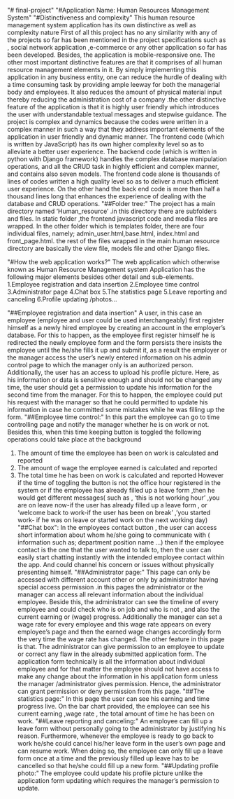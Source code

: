 "# final-project" 
"#Application Name: Human Resources Management System"
"#Distinctiveness and complexity"
This human resource management system application has its own distinctive as well as complexity nature
First of all this project has no any similarity with any of the projects so far has been mentioned in the project specifications such as , social network application ,e-commerce or any other application so far has been developed. Besides, the application is mobile-responsive one.
The other most important distinctive features are that it comprises of all human resource management elements in it. By simply implementing this application in any business entity, one can reduce the hurdle of dealing with a time consuming task by providing ample leeway for both the managerial body and employees. It also reduces the amount of physical material input thereby reducing the administration cost of a company .the other distinctive feature of the application is that it is highly user friendly which introduces the user with understandable textual messages and stepwise guidance.
The project is complex and dynamics   because the codes were written in a complex manner in such a way that they address important elements of the application in user friendly and dynamic manner. The frontend code (which is written by JavaScript) has its own higher complexity level so as to alleviate a better user experience. The backend code (which is written in python with Django framework) handles the complex database manipulation operations, and all the CRUD task in highly efficient and complex manner, and contains also seven models.
The frontend code alone is thousands of lines of codes written a high quality level so as to deliver a much efficient user experience. On the other hand the back end code is more than half a thousand lines long that enhances the experience of dealing with the database and CRUD operations.
"##Folder tree:"
The project has a main directory named ‘Human_resource’ .in this directory there are subfolders and files.
In static folder ,the frontend javascript code and media files are wrapped. In the other folder which is templates folder, there are four individual files, namely; admin_user.html,base.html, index.html and front_page.html. the rest of the files wrapped in the main human resource directory are basically the view file, models file and other Django files.

"#How the web application works?"
The web application which otherwise known as Human Resource Management system Application has the following major elements besides other detail and sub-elements.
1.Employee registration and data insertion 
2.Employee time control
3.Administrator page
4.Chat box
5.The statistics page
5.Leave reporting and canceling
6.Profile updating /photos…


"##Employee registration and data insertion"
A user, in this case an employee (employee and user could be used interchangeably) first register himself as a newly hired employee by creating an account in the employer’s database. For this to happen, as the employee first register himself he is redirected the newly employee form and the form persists there insists the employee until the he/she fills it up and submit it, as a result the employer or the manager access the user’s newly entered information on his admin control page to which the manager only is an authorized person. Additionally, the user has an access to upload his profile picture. Here, as his information or data is sensitive enough and should not be changed any time, the user should get a permission to update his information for the second time from the manager. For this to happen, the employee could put his request with the manager so that he could permitted to update his information in case he committed some mistakes while he was filling up the form.
"##Employee time control:"
In this part the employee can go to time controlling page and notify the manager whether he is on work or not. Besides this, when this time keeping button is toggled the following operations could take place at the background
1.	The amount of time the employee has been on work is calculated and reported 
2.	The amount of wage the employee earned  is calculated and reported
3.	The total time he has been on work is calculated and reported
However if the time of toggling the button is not the office hour registered in the system or if the employee has already filled up a leave form ,then he would get different messages( such as , ‘this is not working hour’ ,you are on leave now-if the user has already filled up a leave form , or ‘welcome back to work-if the user has been on break’ ,’you started work- if he was on leave or started work on the next working day)
"##Chat box":
In the employees contact button , the user can access short information about whom he/she going to communicate with ( information such as; department position name …) then if the employee contact is the one that the user wanted to talk to, then the user can easily start chatting instantly with the intended employee contact within the app. And could channel his concern or issues without physically presenting himself.
"##Administrator page:"
This page can only be accessed with different account other or only by administrator having special access permission .in this pages the administrator or the manager can access all relevant information about the individual employee. Beside this, the administrator can see the timeline of every employee and could check who is on job and who is not , and also the current earning or (wage) progress. 
Additionally the manager can set a wage rate for every employee and this wage rate appears on every employee’s page and then the earned wage changes accordingly form the very time the wage rate has changed.
The other feature in this page is that. The administrator can give permission to an employee to update or correct any flaw in the already submitted application form. The application form technically is all the information about individual employee and for that matter the employee should not have access to make any change about the information in his application form unless the manager /administrator gives permission. Hence, the administrator can grant permission or deny permission from this page.
"##The statistics page:"
In this page the user can see his earning and time progress live. On  the  bar chart  provided, the employee can see his current earning ,wage rate , the total amount of time he has been on work.
"##Leave reporting and canceling:"
An employee can fill up a leave form without personally going to the administrator by justifying his reason. Furthermore, whenever the employee is ready to go back to work he/she could cancel his/her leave form in the user’s own page and can resume work. When doing so, the employee can only fill up a leave form once at a time and the previously filled up leave has to be cancelled so that he/she could fill up a new form.
"##Updating profile photo:"
The employee could update his profile picture unlike the application form updating which requires the manager’s permission to update.

